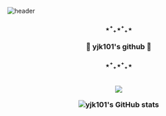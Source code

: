 ![header](https://capsule-render.vercel.app/api?type=transparent&color=auto&height=300&section=header&text=Welcome!&fontSize=60&fontColor=6799FF)
<div align="center">

<h3> ⋆⁺₊⋆⁺₊⋆
  
<br>
<br>
👋 yjk101's github 👋
<h3> ⋆⁺₊⋆⁺₊⋆


<!--
**yjk101/yjk101** is a ✨ _special_ ✨ repository because its `README.md` (this file) appears on your GitHub profile.

Here are some ideas to get you started:

- 🔭 I’m currently working on ...
- 🌱 I’m currently learning ...
- 👯 I’m looking to collaborate on ...
- 🤔 I’m looking for help with ...
- 💬 Ask me about ...
- 📫 How to reach me: ...
- 😄 Pronouns: ...
- ⚡ Fun fact: ...
-->
<br>
<br>
  
  
<a href="https://www.instagram.com/0jin_101/" target="_blank"><img src="https://img.shields.io/badge/0jin_101-white?style=flat-square&logo=instagram&logoColor=#E4405F"/></a>


![yjk101's GitHub stats](https://github-readme-stats.vercel.app/api?username=yjk101&show_icons=true&icon_color=#9195FF&title_color)

</div>
